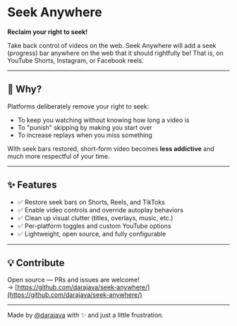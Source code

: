 # Seek Anywhere

**Reclaim your right to seek!**

Take back control of videos on the web. Seek Anywhere will add a seek (progress) bar anywhere on the web that it should rightfully be! That is, on YouTube Shorts, Instagram, or Facebook reels.

---

## 🤔 Why?

Platforms deliberately remove your right to seek:

- To keep you watching without knowing how long a video is
- To "punish" skipping by making you start over
- To increase replays when you miss something

With seek bars restored, short-form video becomes **less addictive** and much more respectful of your time.

---

## ✨ Features

- ✅ Restore seek bars on Shorts, Reels, and TikToks
- ✅ Enable video controls and override autoplay behaviors
- ✅ Clean up visual clutter (titles, overlays, music, etc.)
- ✅ Per-platform toggles and custom YouTube options
- ✅ Lightweight, open source, and fully configurable

---

## 💡 Contribute

Open source — PRs and issues are welcome!  
→ [https://github.com/darajava/seek-anywhere/](https://github.com/darajava/seek-anywhere/)

---

Made by [@darajava](https://github.com/darajava) with ✨ and just a little frustration.
